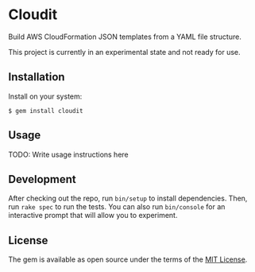 # Cloudit

Build AWS CloudFormation JSON templates from a YAML file structure.

This project is currently in an experimental state and not ready for use.

## Installation

Install on your system:

    $ gem install cloudit

## Usage

TODO: Write usage instructions here

## Development

After checking out the repo, run `bin/setup` to install dependencies. Then, run `rake spec` to run the tests. You can also run `bin/console` for an interactive prompt that will allow you to experiment.

## License

The gem is available as open source under the terms of the [MIT License](http://opensource.org/licenses/MIT).
